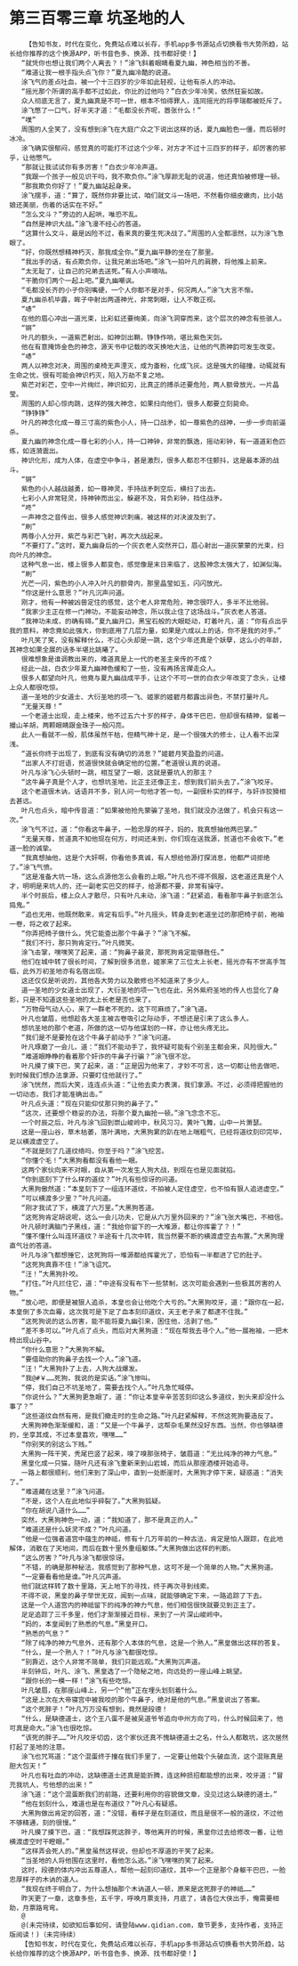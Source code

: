 # 第三百零三章 坑圣地的人
        【告知书友，时代在变化，免费站点难以长存，手机app多书源站点切换看书大势所趋，站长给你推荐的这个换源APP，听书音色多、换源、找书都好使！】
       “就凭你也想让我们两个人离去？！”涂飞斜着眼睛看夏九幽，神色相当的不善。
       “难道让我一根手指头点飞你？”夏九幽冷酷的说道。
       涂飞气的差点吐血，被一个十三四岁的少年如此轻视，让他有杀人的冲动。
       “摇光那个所谓的高手都不过如此，你比的过他吗？”白衣少年冷笑，依然狂妄如故。
       众人彻底无言了，夏九幽真是不可一世，根本不怕得罪人，连同摇光的将李瑞都被贬斥了。
       涂飞憋了一口气，好半天才道：“毛都没长齐呢，嚣张什么！”
       “噗”
       周围的人全笑了，没有想到涂飞在大庭广众之下说出这样的话，夏九幽脸色一僵，而后顿时冰冷。
       涂飞确实很郁闷，感觉真的可能打不过这个少年，对方才不过十三四岁的样子，却厉害的邪乎，让他憋气。
       “那就让我试试你有多厉害！”白衣少年冷声道。
       “我跟一个孩子一般见识干吗，我不欺负你。”涂飞厚颜无耻的说道，他还真怕被修理一顿。
       “那我欺负你好了！”夏九幽站起身来。
       涂飞摆手，道：“算了，既然你非要比试，咱们就文斗一场吧，不然看你细皮嫩肉，比小姑娘还美丽，伤着的话实在不好。”
       “怎么文斗？”旁边的人起哄，唯恐不乱。
       “自然是神识大战。”涂飞漫不经心的答道。
       “这算什么文斗，最是凶险不过，看来真的要生死决战了。”周围的人全都凛然，以为涂飞急眼了。
       “好，你既然想精神朽灭，那我成全你。”夏九幽平静的坐在了那里。
       “我出手的话，有点欺负你，让我兄弟出场吧。”涂飞一拍叶凡的肩膀，将他推上前来。
       “太无耻了，让自己的兄弟去送死。”有人小声嘀咕。
       “干脆你们两个一起上吧。”夏九幽嘲讽。
       “毛都没长齐的小子你别嘴硬，一个人你都不是对手，何况两人。”涂飞大言不惭。
       夏九幽杀机毕露，眸子中射出两道神光，非常刺眼，让人不敢正视。
       “哧”
       在他的眉心冲出一道光束，比彩虹还要绚美，向涂飞洞穿而来，这个层次的神念有些骇人。
       “锵”
       叶凡的额头，一道紫芒射出，如神剑出鞘，铮铮作响，堪比紫色天剑。
       他在有意掩饰金色的神念，源天书中记载的改天换地大法，让他的气质神韵可发生改变。
       “哧”
       两人以神念对决，周围的桌椅无声湮灭，成为齑粉，化成飞灰。这是强大的碰撞，动辄就有生命之忧，很有可能会神识朽灭，陷入万劫不复之地。
       紫芒对彩芒，空中一片绚烂，神识如刃，比真正的搏杀还要危险，两人额骨放光，一片晶莹。
       周围的人却心惊肉跳，这样的强大神念，如果扫向他们，很多人都要立刻毙命。
       “铮铮铮”
       叶凡的神念化成一尊三寸高的紫色小人，持一口战矛，如一尊紫色的战神，一步一步向前逼杀。
       夏九幽的神念化成一尊七彩的小人，持一口神钟，非常的飘逸，摇动彩钟，有一道道彩色匹练，如涟漪震出。
       神识化形，成为人体，在虚空中争斗，甚是激烈，很多人都忍不住颤抖，这是最本源的战斗。
       “锵”
       紫色的小人越战越勇，如一尊神灵，手持战矛刺空后，横扫了出去。
       七彩小人非常轻灵，持神钟而出尘，躲避不及，背负彩钟，挡住战矛。
       “咚”
       一声神念之音传出，很多人感觉神识刺痛，被这样的对决波及到了。
       “刷”
       两尊小人分开，紫芒与彩芒飞射，再次大战起来。
       “不要打了。”这时，夏九幽身后的一个灰衣老人突然开口，眉心射出一道灰蒙蒙的光束，扫向叶凡的神念。
       这种气息一出，楼上很多人都变色，感觉像是末日来临了，这股神念太强大了，如渊似海。
       “刷”
       光芒一闪，紫色的小人冲入叶凡的额骨内，那里晶莹如玉，闪闪放光。
       “你这是什么意思？”叶凡沉声问道。
       刚才，他有一种被凶兽定住的感觉，这个老人非常危险，神念很吓人，多半不比他弱。
       “我家少主正在修一门神功，不能妄动神念，所以我止住了这场战斗。”灰衣老人答道。
       “我神功未成，的确有碍。”夏九幽开口，黑宝石般的大眼眨动，盯着叶凡，道：“你有点出乎我的意料，神念竟如此强大，你到底用了几层力量，如果是六成以上的话，你不是我的对手。”
       叶凡笑了笑，没有解释什么，不过心头却是一跳，这个少年还真是个妖孽，这么小的年龄，其神念如果全展的话多半堪比姚曦了。
       很难想象是谁调教出来的，难道真是上一代的老圣主亲传的不成？
       经此一战，白衣少年夏九幽神色缓和了一些，没有再扬言撵走众人。
       很多人都望向叶凡，他竟与夏九幽战成平手，让这个不可一世的白衣少年改变了念头，让楼上众人都很吃惊。
       道一圣地的少女道士、大衍圣地的项一飞、姬家的姬碧月都露出异色，不禁打量叶凡。
       “无量天尊！”
       一个老道士出现，走上楼来，他不过五六十岁的样子，身体干巴巴，但却很有精神，留着一撮山羊胡，两颗眼睛跟金珠子一般闪亮。
       此人一看就不一般，肌体虽然干枯，但精气神十足，是一个很强大的修士，让人看不出深浅。
       “道长你终于出现了，到底有没有确切的消息？”姬碧月笑盈盈的问道。
       “出家人不打诳语，贫道很快就会确定他的位置。”老道很认真的说道。
       叶凡与涂飞心头顿时一跳，相互望了一眼，这就是要坑人的那主？
       “这牛鼻子真是个人才，也想坑圣地，比正主还像正主，想到我们前头去了。”涂飞咬牙。
       这个老道很木讷，话语并不多，别人问一句他才答一句，一副很朴实的样子，与奸诈狡猾相去甚远。
       叶凡也点头，暗中传音道：“如果被他抢先蒙骗了圣地，我们就没办法做了，机会只有这一次。”
       涂飞气不过，道：“你看这牛鼻子，一脸忠厚的样子，妈的，我真想抽他两巴掌。”
       “无量天尊，贫道真不知他现在何方，时间还未到，你们现在送我源，贫道也不会收下。”老道一脸的诚挚。
       “我真想抽他，这是个大奸啊，你看他多真诚，有人想给他源打探消息，他都严词拒绝了。”涂飞气愤。
       “这是准备大坑一场，这么点源他怎么会看的上眼。”叶凡也不得不佩服，这老道还真是个人才，明明是来坑人的，还一副老实巴交的样子，给源都不要，非常有操守。
       半个时辰后，楼上众人才散尽，只有叶凡未动，涂飞道：“赶紧追，看看那牛鼻子到底怎么捣鬼。”
       “追也无用，他既然敢来，肯定有后手。”叶凡摇头，转身走到老道坐过的那把椅子前，袍袖一卷，将之收了起来。
       “你弄把椅子做什么，凭它能查出那个牛鼻子？”涂飞不解。
       “我们不行，那只狗肯定行。”叶凡微笑。
       涂飞击掌，嘿嘿笑了起来，道：“狗鼻子最灵，那死狗肯定能够胜任。”
       他们在城中转了很长时间，了解到很多消息，姬家来了三位太上长老，摇光亦有不世高手驾临，此外万初圣地亦有名宿出现。
       这还仅仅是听说的，其他各大势力以及散修也不知道来了多少人。
       道一圣地的少女道士出现了，大衍圣地的项一飞也在此，另外紫府圣地的传人也显化了身影，只是不知道这些圣地的太上长老是否也来了。
       “万物母气动人心，来了一群老不死的，这下可麻烦了。”涂飞道。
       叶凡也皱眉，他想趁各大圣主被古卷吸引之际动手，不想还是引来了这么多人。
       想坑圣地的那个老道，所做的这一切与他谋划的一样，亦让他头疼无比。
       “我们是不是要抢在这个牛鼻子前动手？”涂飞问道。
       叶凡琢磨了一会儿，道：“我们不能动手了，我怀疑可能有个别圣主都会来，风险很大。”
       “难道眼睁睁的看着那个奸诈的牛鼻子行骗？”涂飞很不忿。
       叶凡摸了摸下巴，笑了起来，道：“正是因为他来了，才妙不可言，这一切都让他去做吧，到时候我们想办法拿源，只要盯住他就行了。”
       涂飞恍然，而后大笑，连连点头道：“让他去卖力表演，我们拿源。不过，必须得把握他的一切动态，我们才能准确出击。”
       叶凡点头道：“现在只能仰仗那只狗的鼻子了。”
       “这次，还要想个稳妥的办法，将那个夏九幽抢一顿。”涂飞念念不忘。
       一个时辰之后，叶凡与涂飞回到崇山峻岭中，秋风习习，黄叶飞舞，山中一片萧瑟。
       这是一座山谷，草木枯萎，落叶满地，大黑狗累的趴在地上喘粗气，已经将道纹刻印完毕，足以横渡虚空了。
       “不就是刻了几道纹络吗，你至于吗？”涂飞挖苦。
       “你懂个毛！”大黑狗看都没有看他一眼。
       这两个家伙向来不对眼，自从第一次发生人狗大战，到现在也是见面就掐。
       “你到底刻下了什么样的道纹？”叶凡有些惊讶的问道。
       大黑狗傲然道：“本皇刻下了一组连环道纹，不拍被人定住虚空，也不怕有狠人追进虚空。”
       “可以横渡多少里？”叶凡问道。
       “刚才我试了下，横渡了六万里。”大黑狗答道。
       “这死狗肯定胡说呢，这么一会儿功夫，它是从六万里外回来的？”涂飞张大嘴巴，不相信。
       叶凡顿时满脑门子黑线，道：“我给你留下的一大堆源，都让你挥霍了？！”
       “懂不懂什么叫连环道纹？半途有十几次中转，我当然要不断的横渡虚空去布置。”大黑狗理直气壮的答道。
       叶凡与涂飞都想捶它，这死狗将一堆源都给挥霍光了，恐怕有一半都进了它的肚子。
       “这死狗真靠不住！”涂飞诅咒。
       “汪！”大黑狗扑咬。
       “打住。”叶凡拦住它，道：“中途有没有布下一些禁制，这次可能会遇到一些极其厉害的人物。”
       “放心吧，即便是被狠人追杀，本皇也会让他吃个大亏的。”大黑狗咬牙，道：“跟你在一起，本皇倒了多次血霉，这次我可是下足了血本刻印道纹，天王老子来了都逮不住我。”
       “这死狗说的这么厉害，能不能将夏九幽引来，困住他，活剥了他。”
       “差不多可以。”叶凡点了点头，而后对大黑狗道：“现在帮我去寻个人。”他一展袍袖，一把木椅出现山谷中。
       “你什么意思？”大黑狗不解。
       “要借助你的狗鼻子去找一个人。”涂飞道。
       “汪！”大黑狗扑了上去，人狗大战爆发。
       “我@#￥……死狗，我说的是实话。”涂飞惨叫。
       “停，我们自己不坑圣地了，需要去找个人。”叶凡急忙喊停。
       “你说什么？”大黑狗更急眼了，道：“你让本皇辛辛苦苦刻印这么多道纹，到头来却没什么事了？”
       “这些道纹自然有用，是我们撤走时的生命之路。”叶凡赶紧解释，不然这死狗要造反了。
       大黑狗神色渐渐缓和，道：“又是一个牛鼻子，这帮杂毛果然没好东西。当然，你也够缺德的，坐享其成，不过本皇喜欢，嘿嘿……”
       “你别笑的别这么下贱。”
       大黑狗一阵干笑，秃尾巴竖了起来，嗅了嗅那张椅子，皱眉道：“无比纯净的神力气息。”
       黑皇化成一只猫，随叶凡还有涂飞重新来到山岩城，而后从那座酒楼开始追寻。
       一路上都很顺利，他们来到了深山中，直到一处断崖时，大黑狗才停下来，疑惑道：“消失了。”
       “难道藏在这里？”涂飞问道。
       “不是，这个人在此地似乎碎裂了。”大黑狗狐疑。
       “你在胡说八道什么……”
       突然，大黑狗神色一动，道：“我知道了，那不是真正的人。”
       “难道还是什么妖灵不成？”叶凡问道。
       “他是一位强者道宫中蕴生的神祗，修有十几万年前的一种古法，肯定是怕人跟踪，在此地解体，消散在了天地间，而后在数十里外重组躯体。”大黑狗做出这样的判断。
       “这么厉害？”叶凡与涂飞都很惊讶。
       “不错，的确是那种秘法，我感觉到了那种气息，这可不是一个简单的人物。”大黑狗道。
       “一定要看看他是谁。”叶凡沉声道。
       他们就这样转了数十里路，天上地下的寻找，终于再次寻到线索。
       不得不说，黑皇的鼻子举世无双，闻到一点味，就能够确定下来，一路追踪了下去。
       这是一个人道宫内的神祗留下的纯净的神力气息，他们相信很快就要见到正主了。
       足足追踪了三千多里，他们才渐渐接近目标，来到了一片深山峻岭中。
       “妈的，本皇闻到了熟悉的气息。”黑皇开口。
       “熟悉的气息？”
       “除了纯净的神力气息外，还有那个人本体的气息，这是一个熟人。”黑皇做出这样的答复。
       “什么，是一个熟人？！”叶凡与涂飞都很吃惊。
       “别靠近，这个人非常不简单，我们只能远观。”大黑狗沉声道。
       半刻钟后，叶凡、涂飞、黑皇选了一个隐秘之地，向远处的一座山峰上眺望。
       “跟你长的一模一样！”涂飞有些吃惊。
       叶凡皱眉，在那座山峰上，另一个“他”正在埋头划刻着什么。
       “这是上次在大帝寝宫中被我咬的那个牛鼻子，绝对是他的气息。”黑皇说出了答案。
       “这个死胖子！”叶凡万万没有想到，竟然是段德！
       “什么，是缺德道士，这个王八蛋不是被吴道爷爷追向中州方向了吗，什么时候回来了，他可真是命大。”涂飞也很吃惊。
       “该死的胖子……”叶凡咬牙切齿，这个家伙还真不愧缺德道士之名，什么人都敢坑，这次居然打起了圣地的注意。
       涂飞也咒骂道：“这个混蛋终于撞在我们手里了，一定要让他栽个头破血流，这个混账真是胆大包天！”
       叶凡也有吐血的冲动，这缺德道士还真是能折腾，连这种损招都能想的出来，咬牙道：“冒充我坑人，亏他想的出来！”
       涂飞道：“这个混蛋断我们的前路，还要利用你的容貌做文章，没见过这么缺德的道士。”
       “他在划刻什么，难道也是在布道纹？”叶凡心有疑惑。
       大黑狗做出肯定的回答，道：“没错，看样子是在刻道纹，而且是很不一般的道纹，不过他不够精通，刻的很慢。”
       叶凡摸了摸下巴，道：“我想踩死这胖子，等他离开的时候，黑皇你过去给修改一番，让他横渡虚空时干瞪眼。”
       “这样弄会死人的。”黑皇虽然这样说，但却也不厚道的干笑了起来。
       “当圣地的人将他围在这里时，看他怎么逃。”涂飞嘿嘿的笑了起来。
       这时，段德的体内冲出五尊道人，帮他一起刻印道纹，其中一个正是那个身躯干巴巴，一脸忠厚样子的木讷的道人。
       “我现在终于明白了，为什么想抽那个木讷道人一顿，原来是这死胖子的神祗……”
       昨天更了一章，这章多些，五千字，呼唤月票支持，月底了，请各位大侠出手，俺需要相助，月票路弯弯。
       @
       @(未完待续，如欲知后事如何，请登陆www.qidian.com，章节更多，支持作者，支持正版阅读！)（未完待续）
       【告知书友，时代在变化，免费站点难以长存，手机app多书源站点切换看书大势所趋，站长给你推荐的这个换源APP，听书音色多、换源、找书都好使！】